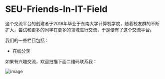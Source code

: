 # SEU-Friends-In-IT-Field
这个交流平台的创建者于2018年毕业于东南大学计算机学院，随着校友群的不断扩大，尝试和更多的同学在更多的领域进行交流，于是便有了这个交流平台。

我们的一些栏目包括：

- [在线分享](https://github.com/Frank-Ge/SEU-Friends-In-IT-Field/edit/main/sharing-activities%EF%BC%88%E5%9C%A8%E7%BA%BF%E5%88%86%E4%BA%AB%EF%BC%89.md)

如果有兴趣交流，欢迎扫描下面二维码联系我：

![image](https://user-images.githubusercontent.com/19504866/148064579-518c1008-df25-408b-a89c-1f06bd896ce8.png)



